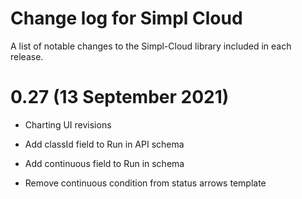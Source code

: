 Change log for Simpl Cloud
==========================

A list of notable changes to the Simpl-Cloud library included in each release.


0.27 (13 September 2021)
========================

- Charting UI revisions

- Add classId field to Run in API schema

- Add continuous field to Run in schema

- Remove continuous condition from status arrows template
